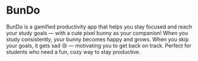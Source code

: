 # BunDo
BunDo is a gamified productivity app that helps you stay focused and reach your study goals — with a cute pixel bunny as your companion! When you study consistently, your bunny becomes happy and grows. When you skip your goals, it gets sad 😢 — motivating you to get back on track.  Perfect for students who need a fun, cozy way to stay productive.
